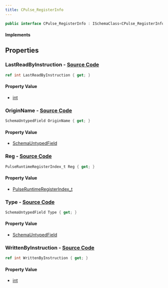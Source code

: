 ```yaml
---
title: CPulse_RegisterInfo
---
```


```csharp
public interface CPulse_RegisterInfo : ISchemaClass<CPulse_RegisterInfo>, ISchemaField, ISchemaClass, INativeHandle
```

#### Implements

## Properties

### **LastReadByInstruction** - [Source Code](https://github.com/swiftly-solution/swiftlys2/blob/main/managed/src/SwiftlyS2.Generated/Schemas/Interfaces/CPulse_RegisterInfo.cs#L26)

```csharp
ref int LastReadByInstruction { get; }
```

#### Property Value

- [int](https://learn.microsoft.com/dotnet/api/system.int32)

### **OriginName** - [Source Code](https://github.com/swiftly-solution/swiftlys2/blob/main/managed/src/SwiftlyS2.Generated/Schemas/Interfaces/CPulse_RegisterInfo.cs#L22)

```csharp
SchemaUntypedField OriginName { get; }
```

#### Property Value

- [SchemaUntypedField](/docs/api/shared/schemas/schemauntypedfield)

### **Reg** - [Source Code](https://github.com/swiftly-solution/swiftlys2/blob/main/managed/src/SwiftlyS2.Generated/Schemas/Interfaces/CPulse_RegisterInfo.cs#L16)

```csharp
PulseRuntimeRegisterIndex_t Reg { get; }
```

#### Property Value

- [PulseRuntimeRegisterIndex_t](/docs/api/shared/schemadefinitions/pulseruntimeregisterindex_t)

### **Type** - [Source Code](https://github.com/swiftly-solution/swiftlys2/blob/main/managed/src/SwiftlyS2.Generated/Schemas/Interfaces/CPulse_RegisterInfo.cs#L19)

```csharp
SchemaUntypedField Type { get; }
```

#### Property Value

- [SchemaUntypedField](/docs/api/shared/schemas/schemauntypedfield)

### **WrittenByInstruction** - [Source Code](https://github.com/swiftly-solution/swiftlys2/blob/main/managed/src/SwiftlyS2.Generated/Schemas/Interfaces/CPulse_RegisterInfo.cs#L24)

```csharp
ref int WrittenByInstruction { get; }
```

#### Property Value

- [int](https://learn.microsoft.com/dotnet/api/system.int32)

